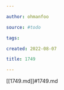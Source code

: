 ```yaml
---

author: ohmanfoo

source: #todo

tags: 

created: 2022-08-07

title: 1749

---
```

[[1749.md]]#1749.md